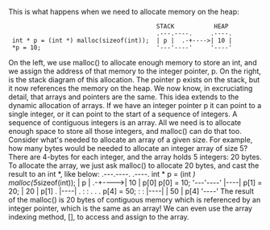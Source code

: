 This is what happens when we need to allocate memory on the heap:

                                             STACK           HEAP
                                             .---.----.     .----.
     int * p = (int *) malloc(sizeof(int));  | p |  .-+---->| 10 |
     *p = 10;                                '---'----'     '----'

On the left, we use malloc() to allocate enough memory to store an int, and we assign the address of that memory to the integer pointer, p.
On the right, is the stack diagram of this allocation.
The pointer p exists on the stack, but it now references the memory on the heap.
We now know, in excruciating detail, that arrays and pointers are the same.
This idea extends to the dynamic allocation of arrays.
If we have an integer pointer p it can point to a single integer, or it can point to the start of a sequence of integers.
A sequence of contiguous integers is an array.
All we need is to allocate enough space to store all those integers, and malloc() can do that too.
Consider what's needed to allocate an array of a given size.
For example, how many bytes would be needed to allocate an integer array of size 5?
There are 4-bytes for each integer, and the array holds 5 integers: 20 bytes.
To allocate the array, we just ask malloc() to allocate 20 bytes, and cast the result to an int *, like below:
                                                .---.----.     .----.
     int * p = (int *) malloc(5*sizeof(int));   | p |  .-+---->| 10 | p[0]
     p[0] = 10;                                 '---'----'     |----|
     p[1] = 20;                                 | 20 | p[1]
     .                                          |----|
     .                                          :    :
     .                                          .    .
     p[4] = 50;                                 :    :
                                                |----|
                                                | 50 | p[4]
                                                '----'
The result of the malloc() is 20 bytes of contiguous memory which is referenced by an integer pointer, which is the same as an array!
We can even use the array indexing method, [], to access and assign to the array.

